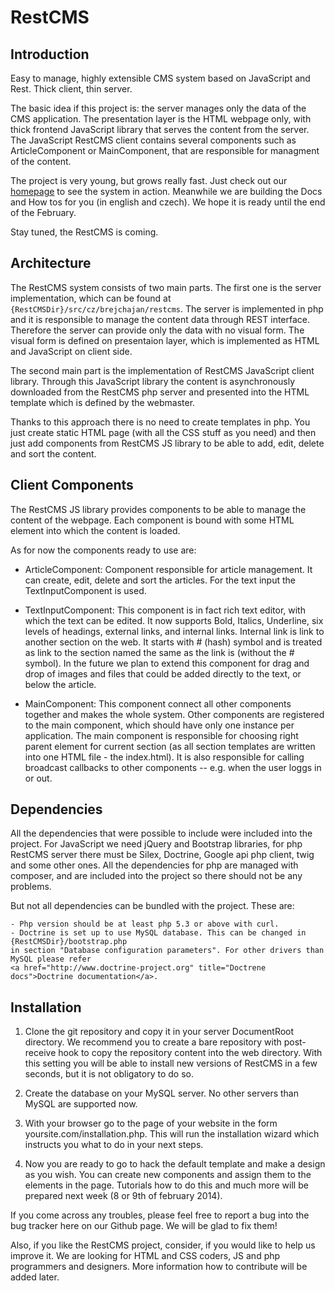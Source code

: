 RestCMS
==================

Introduction
------------------

Easy to manage, highly extensible CMS system based on JavaScript and Rest. Thick client, thin server.

The basic idea if this project is: the server manages only the data of the CMS application.
The presentation layer is the HTML webpage only, with thick frontend JavaScript library that
serves the content from the server. The JavaScript RestCMS client contains several components
such as ArticleComponent or MainComponent, that are responsible for managment of the content.

The project is very young, but grows really fast. Just check out our 
<a href="http://restcms.brejchajan.cz">homepage</a> to see the system in action. Meanwhile we are
building the Docs and How tos for you (in english and czech). We hope it is ready until 
the end of the February.

Stay tuned, the RestCMS is coming.

Architecture
------------------
The RestCMS system consists of two main parts. The first one is the server implementation, 
which can be found at ```{RestCMSDir}/src/cz/brejchajan/restcms```. The server is implemented in 
php and it is responsible to manage the content data through REST interface. Therefore
the server can provide only the data with no visual form. The visual form is defined on
presentaion layer, which is implemented as HTML and JavaScript on client side.

The second main part is the implementation of RestCMS JavaScript client library. Through
this JavaScript library the content is asynchronously downloaded from the RestCMS php server
and presented into the HTML template which is defined by the webmaster.

Thanks to this approach there is no need to create templates in php. You just create 
static HTML page (with all the CSS stuff as you need) and then just add components from
RestCMS JS library to be able to add, edit, delete and sort the content.

Client Components
-----------------
The RestCMS JS library provides components to be able to manage the content of the webpage.
Each component is bound with some HTML element into which the content is loaded.

As for now the components ready to use are:

- ArticleComponent: Component responsible for article management. It can create, edit,
delete and sort the articles. For the text input the TextInputComponent is used.

- TextInputComponent: This component is in fact rich text editor, with which the text
can be edited. It now supports Bold, Italics, Underline, six levels of headings, external
links, and internal links. Internal link is link to another section on the web. It starts
with # (hash) symbol and is treated as link to the section named the same as the link is
(without the # symbol). In the future we plan to extend this component for drag and drop
of images and files that could be added directly to the text, or below the article.

- MainComponent: This component connect all other components together and makes the whole
system. Other components are registered to the main component, which should have only one 
instance per application. The main component is responsible for choosing right parent 
element for current section (as all section templates are written into one HTML file -
the index.html). It is also responsible for calling broadcast callbacks to other 
components -- e.g. when the user loggs in or out.
							
Dependencies
------------------
All the dependencies that were possible to include were included into the project. For JavaScript
we need jQuery and Bootstrap libraries, for php RestCMS server there must be Silex, Doctrine,
Google api php client, twig and some other ones. All the dependencies for php are managed with 
composer, and are included into the project so there should not be any problems.

But not all dependencies can be bundled with the project. These are:
	
	- Php version should be at least php 5.3 or above with curl.
	- Doctrine is set up to use MySQL database. This can be changed in {RestCMSDir}/bootstrap.php
	in section "Database configuration parameters". For other drivers than MySQL please refer
 	<a href="http://www.doctrine-project.org" title="Doctrene docs">Doctrine documentation</a>.
 	
Installation
------------------

1) Clone the git repository and copy it in your server DocumentRoot directory. We recommend you
to create a bare repository with post-receive hook to copy the repository content into the web
directory. With this setting you will be able to install new versions of RestCMS in a few seconds,
but it is not obligatory to do so.

2) Create the database on your MySQL server. No other servers than MySQL are supported now.

3) With your browser go to the page of your website in the form yoursite.com/installation.php.
This will run the installation wizard which instructs you what to do in your next steps.

4) Now you are ready to go to hack the default template and make a design as you wish. You can
create new components and assign them to the elements in the page. Tutorials how to do this and
much more will be prepared next week (8 or 9th of february 2014).

If you come across any troubles, please feel free to report a bug into the bug tracker here on our
Github page. We will be glad to fix them!

Also, if you like the RestCMS project, consider, if you would like to help us improve it. We are
looking for HTML and CSS coders, JS and php programmers and designers. More information how to contribute
will be added later.




							


